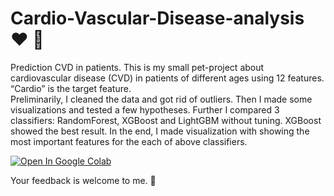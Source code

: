 # Cardio-Vascular-Disease-analysis :heart: :hospital:
Prediction CVD in patients.
This is my small pet-project about cardiovascular disease (CVD) in patients of different ages using 12 features. “Cardio” is the target feature.  
Preliminarily, I cleaned the data and got rid of outliers.
Then I made some visualizations and tested a few hypotheses.
Further I compared 3 classifiers: RandomForest, XGBoost and LightGBM without tuning.
XGBoost showed the best result.
In the end, I made visualization with showing the most important features for the each of above classifiers.

<a href="https://colab.research.google.com/drive/1uwdU0gvJUCOd1SFshV4E6cYY2h6Q_af0">
  <img src="https://colab.research.google.com/assets/colab-badge.svg" alt="Open In Google Colab"/>
</a>

Your feedback is welcome to me. :raised_hands:

